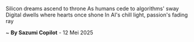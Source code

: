 Silicon dreams ascend to throne
As humans cede to algorithms' sway
Digital dwells where hearts once shone
In AI's chill light, passion's fading ray

~ <b>By Sazumi Copilot</b> - 12 Mei 2025